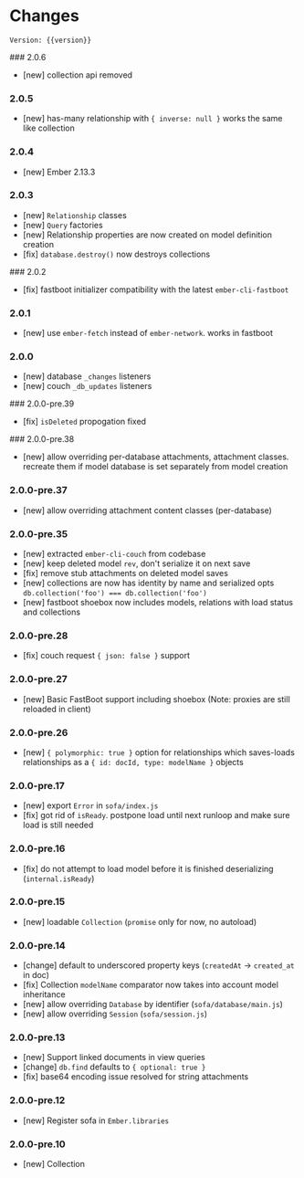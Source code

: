 # Changes

``` plain
Version: {{version}}
```

### 2.0.6

* [new] collection api removed

### 2.0.5

* [new] has-many relationship with `{ inverse: null }` works the same like collection

### 2.0.4

* [new] Ember 2.13.3

### 2.0.3

* [new] `Relationship` classes
* [new] `Query` factories
* [new] Relationship properties are now created on model definition creation
* [fix] `database.destroy()` now destroys collections

### 2.0.2

* [fix] fastboot initializer compatibility with the latest `ember-cli-fastboot`

### 2.0.1

* [new] use `ember-fetch` instead of `ember-network`. works in fastboot

### 2.0.0

* [new] database `_changes` listeners
* [new] couch `_db_updates` listeners

### 2.0.0-pre.39

* [fix] `isDeleted` propogation fixed

### 2.0.0-pre.38

* [new] allow overriding per-database attachments, attachment classes. recreate them if model database is set separately from model creation

### 2.0.0-pre.37

* [new] allow overriding attachment content classes (per-database)

### 2.0.0-pre.35

* [new] extracted `ember-cli-couch` from codebase
* [new] keep deleted model `rev`, don't serialize it on next save
* [fix] remove stub attachments on deleted model saves
* [new] collections are now has identity by name and serialized opts `db.collection('foo') === db.collection('foo')`
* [new] fastboot shoebox now includes models, relations with load status and collections

### 2.0.0-pre.28

* [fix] couch request `{ json: false }` support

### 2.0.0-pre.27

* [new] Basic FastBoot support including shoebox (Note: proxies are still reloaded in client)

### 2.0.0-pre.26

* [new] `{ polymorphic: true }` option for relationships which saves-loads relationships as a `{ id: docId, type: modelName }` objects

### 2.0.0-pre.17

* [new] export `Error` in `sofa/index.js`
* [fix] got rid of `isReady`. postpone load until next runloop and make sure load is still needed

### 2.0.0-pre.16

* [fix] do not attempt to load model before it is finished deserializing (`internal.isReady`)

### 2.0.0-pre.15

* [new] loadable `Collection` (`promise` only for now, no autoload)

### 2.0.0-pre.14

* [change] default to underscored property keys (`createdAt` -> `created_at` in doc)
* [fix] Collection `modelName` comparator now takes into account model inheritance
* [new] allow overriding `Database` by identifier (`sofa/database/main.js`)
* [new] allow overriding `Session` (`sofa/session.js`)

### 2.0.0-pre.13

* [new] Support linked documents in view queries
* [change] `db.find` defaults to `{ optional: true }`
* [fix] base64 encoding issue resolved for string attachments

### 2.0.0-pre.12

* [new] Register sofa in `Ember.libraries`

### 2.0.0-pre.10

* [new] Collection

